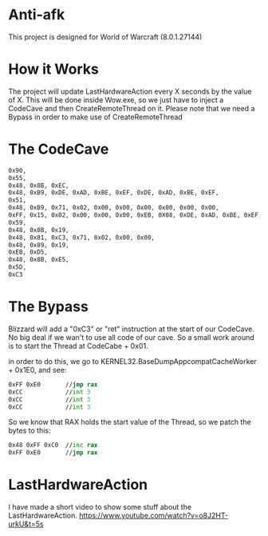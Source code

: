 # Anti-afk
This project is designed for World of Warcraft (8.0.1.27144)

# How it Works
The project will update LastHardwareAction every X seconds by the value of X.
This will be done inside Wow.exe, so we just have to inject a CodeCave and then CreateRemoteThread on it.
Please note that we need a Bypass in order to make use of CreateRemoteThread

# The CodeCave
```asm
0x90,                                                                                           //nop     ;Used for Bypass
0x55,                                                                                           //push rbp
0x48, 0x8B, 0xEC,                                                                               //mov rbp, rsp
0x48, 0xB9, 0xDE, 0xAD, 0xBE, 0xEF, 0xDE, 0xAD, 0xBE, 0xEF,                                     //rcx, LastHardwareAction
0x51,                                                                                           //push rcx
0x48, 0xB9, 0x71, 0x02, 0x00, 0x00, 0x00, 0x00, 0x00, 0x00,                                     //rcx, 000000000000000271
0xFF, 0x15, 0x02, 0x00, 0x00, 0x00, 0xEB, 0X08, 0xDE, 0xAD, 0xBE, 0xEF, 0xDE, 0xAD, 0xBE, 0xEF, //call KERNERL32.Sleep
0x59,                                                                                           //pop rcx
0x48, 0x8B, 0x19,                                                                               //mov rbx,[rcx]
0x48, 0x81, 0xC3, 0x71, 0x02, 0x00, 0x00,                                                       //rbx,00000271
0x48, 0x89, 0x19,                                                                               //[rcx],rbx
0xEB, 0xD5,                                                                                     //jmp (-> push rcx)
0x48, 0x8B, 0xE5,                                                                               //mov rsp, rbp
0x5D,                                                                                           //pop rbp
0xC3                                                                                            //ret
```

# The Bypass
Blizzard will add a "0xC3" or "ret" instruction at the start of our CodeCave. No big deal if we wan't to use all code of our cave.
So a small work around is to start the Thread at CodeCabe + 0x01.

in order to do this, we go to KERNEL32.BaseDumpAppcompatCacheWorker + 0x1E0, and see:
```asm
0xFF 0xE0       //jmp rax
0xCC            //int 3
0xCC            //int 3
0xCC            //int 3
```
So we know that RAX holds the start value of the Thread, so we patch the bytes to this:
```asm
0x48 0xFF 0xC0  //inc rax
0xFF 0xE0       //jmp rax
```

# LastHardwareAction
I have made a short video to show some stuff about the LastHardwareAction.
https://www.youtube.com/watch?v=o8J2HT-urkU&t=5s

